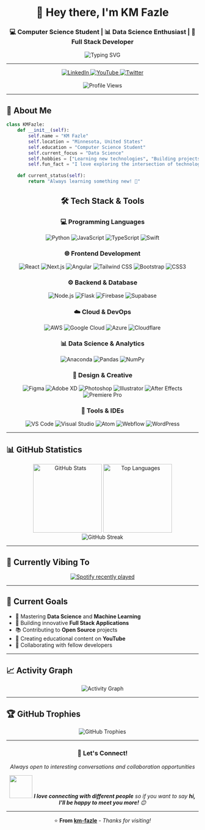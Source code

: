 <div align="center">
  
# 👋 Hey there, I'm KM Fazle

### 💻 Computer Science Student | 📊 Data Science Enthusiast | 🚀 Full Stack Developer

<p align="center">
  <img src="https://readme-typing-svg.demolab.com?font=Fira+Code&pause=1000&color=36BCF7&width=335&lines=Computer+Science+Student;Data+Science+Enthusiast;Full+Stack+Developer;Always+Learning+New+Things" alt="Typing SVG" />
</p>

---

<div align="center">
  <a href="https://www.linkedin.com/in/km-fazle/" target="_blank">
    <img src="https://img.shields.io/badge/LinkedIn-0077B5?style=for-the-badge&logo=linkedin&logoColor=white" alt="LinkedIn" />
  </a>
  <a href="https://www.youtube.com/@kmfazle" target="_blank">
    <img src="https://img.shields.io/badge/YouTube-FF0000?style=for-the-badge&logo=youtube&logoColor=white" alt="YouTube" />
  </a>
  <a href="https://twitter.com/kmfazle" target="_blank">
    <img src="https://img.shields.io/badge/Twitter-1DA1F2?style=for-the-badge&logo=twitter&logoColor=white" alt="Twitter" />
  </a>
</div>

<br>

<img src="https://visitor-badge.laobi.icu/badge?page_id=km-fazle.km-fazle&color=0891b2&style=flat-square&logo=github" alt="Profile Views" />

</div>

---

## 🚀 About Me

```python
class KMFazle:
    def __init__(self):
        self.name = "KM Fazle"
        self.location = "Minnesota, United States"
        self.education = "Computer Science Student"
        self.current_focus = "Data Science"
        self.hobbies = ["Learning new technologies", "Building projects", "Content creation"]
        self.fun_fact = "I love exploring the intersection of technology and creativity"
    
    def current_status(self):
        return "Always learning something new! 🌱"
```

<div align="center">

## 🛠️ Tech Stack & Tools

### 💻 Programming Languages
![Python](https://img.shields.io/badge/Python-3776AB?style=for-the-badge&logo=python&logoColor=white)
![JavaScript](https://img.shields.io/badge/JavaScript-F7DF1E?style=for-the-badge&logo=javascript&logoColor=black)
![TypeScript](https://img.shields.io/badge/TypeScript-007ACC?style=for-the-badge&logo=typescript&logoColor=white)
![Swift](https://img.shields.io/badge/Swift-FA7343?style=for-the-badge&logo=swift&logoColor=white)

### 🌐 Frontend Development
![React](https://img.shields.io/badge/React-20232A?style=for-the-badge&logo=react&logoColor=61DAFB)
![Next.js](https://img.shields.io/badge/Next.js-000000?style=for-the-badge&logo=nextdotjs&logoColor=white)
![Angular](https://img.shields.io/badge/Angular-DD0031?style=for-the-badge&logo=angular&logoColor=white)
![Tailwind CSS](https://img.shields.io/badge/Tailwind_CSS-38B2AC?style=for-the-badge&logo=tailwind-css&logoColor=white)
![Bootstrap](https://img.shields.io/badge/Bootstrap-563D7C?style=for-the-badge&logo=bootstrap&logoColor=white)
![CSS3](https://img.shields.io/badge/CSS3-1572B6?style=for-the-badge&logo=css3&logoColor=white)

### ⚙️ Backend & Database
![Node.js](https://img.shields.io/badge/Node.js-43853D?style=for-the-badge&logo=node.js&logoColor=white)
![Flask](https://img.shields.io/badge/Flask-000000?style=for-the-badge&logo=flask&logoColor=white)
![Firebase](https://img.shields.io/badge/Firebase-039BE5?style=for-the-badge&logo=Firebase&logoColor=white)
![Supabase](https://img.shields.io/badge/Supabase-3ECF8E?style=for-the-badge&logo=supabase&logoColor=white)

### ☁️ Cloud & DevOps
![AWS](https://img.shields.io/badge/AWS-232F3E?style=for-the-badge&logo=amazon-aws&logoColor=white)
![Google Cloud](https://img.shields.io/badge/Google_Cloud-4285F4?style=for-the-badge&logo=google-cloud&logoColor=white)
![Azure](https://img.shields.io/badge/Microsoft_Azure-0078D4?style=for-the-badge&logo=microsoft-azure&logoColor=white)
![Cloudflare](https://img.shields.io/badge/Cloudflare-F38020?style=for-the-badge&logo=Cloudflare&logoColor=white)

### 📊 Data Science & Analytics
![Anaconda](https://img.shields.io/badge/Anaconda-44A833?style=for-the-badge&logo=anaconda&logoColor=white)
![Pandas](https://img.shields.io/badge/Pandas-150458?style=for-the-badge&logo=pandas&logoColor=white)
![NumPy](https://img.shields.io/badge/NumPy-013243?style=for-the-badge&logo=numpy&logoColor=white)

### 🎨 Design & Creative
![Figma](https://img.shields.io/badge/Figma-F24E1E?style=for-the-badge&logo=figma&logoColor=white)
![Adobe XD](https://img.shields.io/badge/Adobe_XD-FF61F6?style=for-the-badge&logo=adobe-xd&logoColor=white)
![Photoshop](https://img.shields.io/badge/Photoshop-31A8FF?style=for-the-badge&logo=adobe-photoshop&logoColor=white)
![Illustrator](https://img.shields.io/badge/Illustrator-FF9A00?style=for-the-badge&logo=adobe-illustrator&logoColor=white)
![After Effects](https://img.shields.io/badge/After_Effects-9999FF?style=for-the-badge&logo=adobe-after-effects&logoColor=white)
![Premiere Pro](https://img.shields.io/badge/Premiere_Pro-9999FF?style=for-the-badge&logo=adobe-premiere-pro&logoColor=white)

### 🔧 Tools & IDEs
![VS Code](https://img.shields.io/badge/VS_Code-007ACC?style=for-the-badge&logo=visual-studio-code&logoColor=white)
![Visual Studio](https://img.shields.io/badge/Visual_Studio-5C2D91?style=for-the-badge&logo=visual-studio&logoColor=white)
![Atom](https://img.shields.io/badge/Atom-66595C?style=for-the-badge&logo=atom&logoColor=white)
![Webflow](https://img.shields.io/badge/Webflow-4353FF?style=for-the-badge&logo=webflow&logoColor=white)
![WordPress](https://img.shields.io/badge/WordPress-21759B?style=for-the-badge&logo=wordpress&logoColor=white)

</div>

---

## 📊 GitHub Statistics

<div align="center">
  <img src="https://github-readme-stats.vercel.app/api?username=km-fazle&show_icons=true&theme=radical&count_private=true&hide_border=true" alt="GitHub Stats" height="180em" />
  <img src="https://github-readme-stats.vercel.app/api/top-langs/?username=km-fazle&layout=compact&theme=radical&hide_border=true" alt="Top Languages" height="180em" />
</div>

<div align="center">
  <img src="https://streak-stats.demolab.com?user=km-fazle&theme=radical&hide_border=true&border_radius=5&date_format=M%20j%5B%2C%20Y%5D" alt="GitHub Streak" />
</div>

---

## 🎵 Currently Vibing To

<div align="center">
  <a href="https://open.spotify.com/user/31tlkcqllee2qldgptpzx6mprr4m">
    <img src="https://spotify-recently-played-readme.vercel.app/api?user=31tlkcqllee2qldgptpzx6mprr4m&count=5&unique=true&width=400" alt="Spotify recently played" />
  </a>
</div>

---

## 🌟 Current Goals

- 🎯 Mastering **Data Science** and **Machine Learning**
- 🔭 Building innovative **Full Stack Applications**
- 📚 Contributing to **Open Source** projects
- 🎥 Creating educational content on **YouTube**
- 🤝 Collaborating with fellow developers

---

## 📈 Activity Graph

<div align="center">
  <img src="https://github-readme-activity-graph.vercel.app/graph?username=km-fazle&bg_color=0d1117&color=ffffff&line=00b4d8&point=ffffff&area=true&hide_border=true" alt="Activity Graph" />
</div>

---

## 🏆 GitHub Trophies

<div align="center">
  <img src="https://github-profile-trophy.vercel.app/?username=km-fazle&theme=radical&no-frame=true&no-bg=true&margin-w=4" alt="GitHub Trophies" />
</div>

---

<div align="center">
  
### 💬 Let's Connect!

*Always open to interesting conversations and collaboration opportunities*

<img src="https://media.giphy.com/media/LnQjpWaON8nhr21vNW/giphy.gif" width="60"> <em><b>I love connecting with different people</b> so if you want to say <b>hi, I'll be happy to meet you more!</b> 😊</em>

---

⭐️ **From [km-fazle](https://github.com/km-fazle)** - *Thanks for visiting!*

</div>
